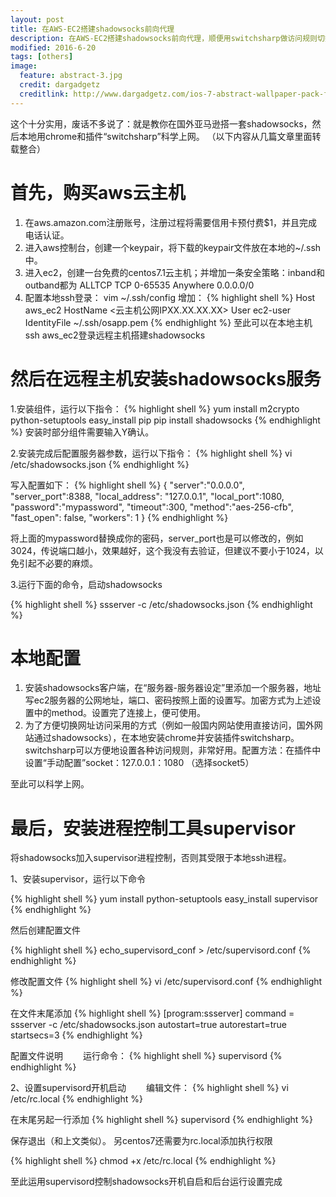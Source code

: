 ```yaml
---
layout: post
title: 在AWS-EC2搭建shadowsocks前向代理
description: 在AWS-EC2搭建shadowsocks前向代理，顺便用switchsharp做访问规则切换
modified: 2016-6-20
tags: [others]
image:
  feature: abstract-3.jpg
  credit: dargadgetz
  creditlink: http://www.dargadgetz.com/ios-7-abstract-wallpaper-pack-for-iphone-5-and-ipod-touch-retina/
---
```


这个十分实用，废话不多说了：就是教你在国外亚马逊搭一套shadowsocks，然后本地用chrome和插件“switchsharp”科学上网。
（以下内容从几篇文章里面转载整合）

# 首先，购买aws云主机
1. 在aws.amazon.com注册账号，注册过程将需要信用卡预付费$1，并且完成电话认证。
2. 进入aws控制台，创建一个keypair，将下载的keypair文件放在本地的~/.ssh中。
3. 进入ec2，创建一台免费的centos7.1云主机；并增加一条安全策略：inband和outband都为
ALLTCP  TCP 0-65535 Anywhere 0.0.0.0/0
4. 配置本地ssh登录：
vim ~/.ssh/config
增加：
{% highlight shell %}
Host aws_ec2
        HostName <云主机公网IPXX.XX.XX.XX>
        User ec2-user
        IdentityFile ~/.ssh/osapp.pem
{% endhighlight %}
至此可以在本地主机ssh aws_ec2登录远程主机搭建shadowsocks

# 然后在远程主机安装shadowsocks服务

1.安装组件，运行以下指令：
{% highlight shell %}
yum install m2crypto python-setuptools
easy_install pip
pip install shadowsocks
{% endhighlight %}
安装时部分组件需要输入Y确认。

2.安装完成后配置服务器参数，运行以下指令：
{% highlight shell %}
vi  /etc/shadowsocks.json
{% endhighlight %}

写入配置如下：
{% highlight shell %}
{
    "server":"0.0.0.0",
    "server_port":8388,
    "local_address": "127.0.0.1",
    "local_port":1080,
    "password":"mypassword",
    "timeout":300,
    "method":"aes-256-cfb",
    "fast_open": false,
    "workers": 1
}
{% endhighlight %}

将上面的mypassword替换成你的密码，server_port也是可以修改的，例如3024，传说端口越小，效果越好，这个我没有去验证，但建议不要小于1024，以免引起不必要的麻烦。

3.运行下面的命令，启动shadowsocks

{% highlight shell %}
ssserver -c /etc/shadowsocks.json
{% endhighlight %}

# 本地配置
1. 安装shadowsocks客户端，在“服务器-服务器设定”里添加一个服务器，地址写ec2服务器的公网地址，端口、密码按照上面的设置写。加密方式为上述设置中的method。设置完了连接上，便可使用。
2. 为了方便切换网址访问采用的方式（例如一般国内网站使用直接访问，国外网站通过shadowsocks），在本地安装chrome并安装插件switchsharp。switchsharp可以方便地设置各种访问规则，非常好用。配置方法：在插件中设置“手动配置”socket：127.0.0.1：1080  （选择socket5）

至此可以科学上网。

# 最后，安装进程控制工具supervisor
将shadowsocks加入supervisor进程控制，否则其受限于本地ssh进程。

1、安装supervisor，运行以下命令

{% highlight shell %}
yum install python-setuptools
easy_install supervisor
{% endhighlight %}

然后创建配置文件

{% highlight shell %}
echo_supervisord_conf > /etc/supervisord.conf
{% endhighlight %}

修改配置文件
{% highlight shell %}
vi /etc/supervisord.conf
{% endhighlight %}

在文件末尾添加
{% highlight shell %}
[program:ssserver]
command = ssserver -c /etc/shadowsocks.json
autostart=true
autorestart=true
startsecs=3
{% endhighlight %}

配置文件说明
　　运行命令：
{% highlight shell %}
supervisord
{% endhighlight %}

2、设置supervisord开机启动
　　编辑文件：
{% highlight shell %}
vi /etc/rc.local
{% endhighlight %}

在末尾另起一行添加
{% highlight shell %}
supervisord
{% endhighlight %}

保存退出（和上文类似）。
另centos7还需要为rc.local添加执行权限

{% highlight shell %}
chmod +x /etc/rc.local
{% endhighlight %}

至此运用supervisord控制shadowsocks开机自启和后台运行设置完成
